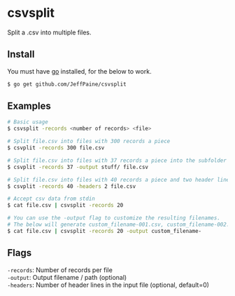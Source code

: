 # csvsplit

Split a .csv into multiple files.

## Install
You must have [go](https://golang.org/) installed, for the below to work.
```bash
$ go get github.com/JeffPaine/csvsplit
```

## Examples
```bash
# Basic usage
$ csvsplit -records <number of records> <file>

# Split file.csv into files with 300 records a piece
$ csvplit -records 300 file.csv

# Split file.csv into files with 37 records a piece into the subfolder 'stuff'
$ csvplit -records 37 -output stuff/ file.csv

# Split file.csv into files with 40 records a piece and two header lines
$ csvplit -records 40 -headers 2 file.csv

# Accept csv data from stdin
$ cat file.csv | csvsplit -records 20

# You can use the -output flag to customize the resulting filenames.
# The below will generate custom_filename-001.csv, custom_filename-002.csv, etc.
$ cat file.csv | csvsplit -records 20 -output custom_filename-
```

## Flags
`-records`: Number of records per file  
`-output`: Output filename / path (optional)  
`-headers`: Number of header lines in the input file (optional, default=0)
